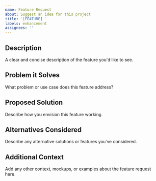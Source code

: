 ```yaml
---
name: Feature Request
about: Suggest an idea for this project
title: '[FEATURE] '
labels: enhancement
assignees: ''
---
```


## Description
A clear and concise description of the feature you'd like to see.

## Problem it Solves
What problem or use case does this feature address?

## Proposed Solution
Describe how you envision this feature working.

## Alternatives Considered
Describe any alternative solutions or features you've considered.

## Additional Context
Add any other context, mockups, or examples about the feature request here.

